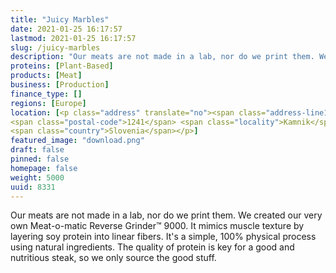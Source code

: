 ```yaml
---
title: "Juicy Marbles"
date: 2021-01-25 16:17:57
lastmod: 2021-01-25 16:17:57
slug: /juicy-marbles
description: "Our meats are not made in a lab, nor do we print them. We created our very own Meat-o-matic Reverse Grinder™ 9000. It mimics muscle texture by layering soy protein into linear fibers. It's a simple, 100% physical process using natural ingredients. The quality of protein is key for a good and nutritious steak, so we only source the good stuff."
proteins: [Plant-Based]
products: [Meat]
business: [Production]
finance_type: []
regions: [Europe]
location: [<p class="address" translate="no"><span class="address-line1">Šutna</span><br>
<span class="postal-code">1241</span> <span class="locality">Kamnik</span><br>
<span class="country">Slovenia</span></p>]
featured_image: "download.png"
draft: false
pinned: false
homepage: false
weight: 5000
uuid: 8331
---
```

<p>Our meats are not made in a lab, nor do we print them. We created our very own Meat-o-matic Reverse Grinder™ 9000. It mimics muscle texture by layering soy protein into linear fibers. It's a simple, 100% physical process using natural ingredients. The quality of protein is key for a good and nutritious steak, so we only source the good stuff.</p>
